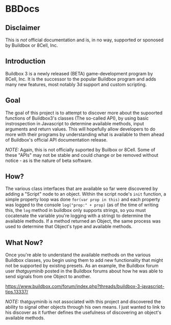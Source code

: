 # BBDocs

## Disclaimer
This is *not* official documentation and is, in no way, supported or sponosed by Buildbox or 8Cell, Inc.

## Introduction
Buildbox 3 is a newly released (BETA) game-development program by 8Cell, Inc. It is the successor to the popular Buildbox program and adds many new features, most notably 3d support and custom scripting.

## Goal
The goal of this project is to attempt to discover more about the supoorted functions of Buildbox3's classes (The so-called API), by using basic instrospection in Javascript to determine available methods, input arguments and return values. This will hopefully allow developers to do more with their programs by understanding what is available to them ahead of Buildbox's official API documentation release.

*NOTE:* Again, this is not officially suported by Builbox or 8Cell. Some of these "APIs" may not be stable and could change or be removed without notice - as is the nature of beta software.

## How?
The various class interfaces that are available so far were discovered by adding a "Script" node to an object. Within the script node's `init` function, a simple property loop was done `for(var prop in this)` and each property was logged to the console `log("prop:" + prop)` (as of the time of writing this, the `log` method in buildbox only supports strings, so you must cocatenate the variable you're logging with a string) to determine the available methods. If a method returned an Object, the same process was used to determine that Object's type and available methods.

## What Now?
Once you're able to understand the available methods on the various Buildbox classes, you begin using them to add new functionality that might not be supported by existing presets. As an example, the Buildbox forum user *thatguyminib* posted in the Buildbox forums about how he was able to send signals from one Object to another.

https://www.buildbox.com/forum/index.php?threads/buildbox-3-javascript-tips.13337/

*NOTE:* thatguyminib is not associated with this project and discovered the ability to signal other objects through his own means. I just wanted to link to his discover as it further defines the usefulness of discovering an object's available methods.
